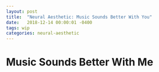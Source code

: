 ```yaml
---
layout: post
title:  "Neural Aesthetic: Music Sounds Better With You"
date:   2018-12-14 00:00:01 -0400
tags: wip
categories: neural-aesthetic
---
```


# Music Sounds Better With Me
